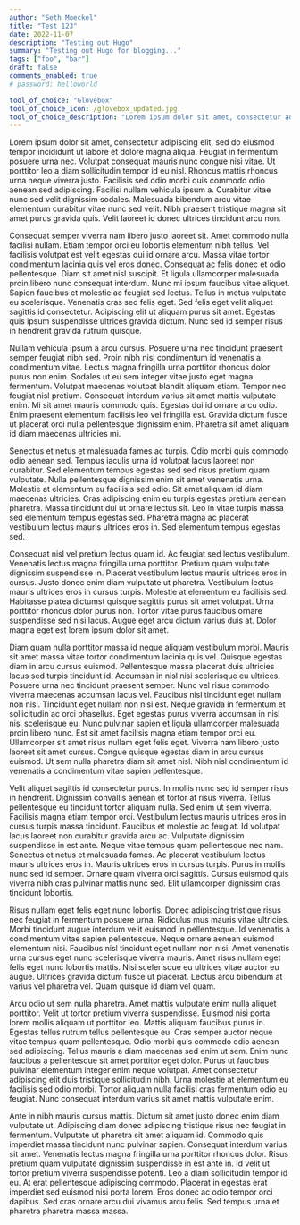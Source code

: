 ```yaml
---
author: "Seth Moeckel"
title: "Test 123"
date: 2022-11-07
description: "Testing out Hugo"
summary: "Testing out Hugo for blogging..."
tags: ["foo", "bar"]
draft: false
comments_enabled: true
# password: helloworld

tool_of_choice: "Glovebox"
tool_of_choice_icon: /glovebox_updated.jpg
tool_of_choice_description: "Lorem ipsum dolor sit amet, consectetur adipiscing elit, sed do eiusmod tempor incididunt ut labore et dolore magna aliqua. Feugiat in fermentum posuere urna nec."
---
```


Lorem ipsum dolor sit amet, consectetur adipiscing elit, sed do eiusmod tempor incididunt ut labore et dolore magna aliqua. Feugiat in fermentum posuere urna nec. Volutpat consequat mauris nunc congue nisi vitae. Ut porttitor leo a diam sollicitudin tempor id eu nisl. Rhoncus mattis rhoncus urna neque viverra justo. Facilisis sed odio morbi quis commodo odio aenean sed adipiscing. Facilisi nullam vehicula ipsum a. Curabitur vitae nunc sed velit dignissim sodales. Malesuada bibendum arcu vitae elementum curabitur vitae nunc sed velit. Nibh praesent tristique magna sit amet purus gravida quis. Velit laoreet id donec ultrices tincidunt arcu non.

Consequat semper viverra nam libero justo laoreet sit. Amet commodo nulla facilisi nullam. Etiam tempor orci eu lobortis elementum nibh tellus. Vel facilisis volutpat est velit egestas dui id ornare arcu. Massa vitae tortor condimentum lacinia quis vel eros donec. Consequat ac felis donec et odio pellentesque. Diam sit amet nisl suscipit. Et ligula ullamcorper malesuada proin libero nunc consequat interdum. Nunc mi ipsum faucibus vitae aliquet. Sapien faucibus et molestie ac feugiat sed lectus. Tellus in metus vulputate eu scelerisque. Venenatis cras sed felis eget. Sed felis eget velit aliquet sagittis id consectetur. Adipiscing elit ut aliquam purus sit amet. Egestas quis ipsum suspendisse ultrices gravida dictum. Nunc sed id semper risus in hendrerit gravida rutrum quisque.

Nullam vehicula ipsum a arcu cursus. Posuere urna nec tincidunt praesent semper feugiat nibh sed. Proin nibh nisl condimentum id venenatis a condimentum vitae. Lectus magna fringilla urna porttitor rhoncus dolor purus non enim. Sodales ut eu sem integer vitae justo eget magna fermentum. Volutpat maecenas volutpat blandit aliquam etiam. Tempor nec feugiat nisl pretium. Consequat interdum varius sit amet mattis vulputate enim. Mi sit amet mauris commodo quis. Egestas dui id ornare arcu odio. Enim praesent elementum facilisis leo vel fringilla est. Gravida dictum fusce ut placerat orci nulla pellentesque dignissim enim. Pharetra sit amet aliquam id diam maecenas ultricies mi.

Senectus et netus et malesuada fames ac turpis. Odio morbi quis commodo odio aenean sed. Tempus iaculis urna id volutpat lacus laoreet non curabitur. Sed elementum tempus egestas sed sed risus pretium quam vulputate. Nulla pellentesque dignissim enim sit amet venenatis urna. Molestie at elementum eu facilisis sed odio. Sit amet aliquam id diam maecenas ultricies. Cras adipiscing enim eu turpis egestas pretium aenean pharetra. Massa tincidunt dui ut ornare lectus sit. Leo in vitae turpis massa sed elementum tempus egestas sed. Pharetra magna ac placerat vestibulum lectus mauris ultrices eros in. Sed elementum tempus egestas sed.

Consequat nisl vel pretium lectus quam id. Ac feugiat sed lectus vestibulum. Venenatis lectus magna fringilla urna porttitor. Pretium quam vulputate dignissim suspendisse in. Placerat vestibulum lectus mauris ultrices eros in cursus. Justo donec enim diam vulputate ut pharetra. Vestibulum lectus mauris ultrices eros in cursus turpis. Molestie at elementum eu facilisis sed. Habitasse platea dictumst quisque sagittis purus sit amet volutpat. Urna porttitor rhoncus dolor purus non. Tortor vitae purus faucibus ornare suspendisse sed nisi lacus. Augue eget arcu dictum varius duis at. Dolor magna eget est lorem ipsum dolor sit amet.

Diam quam nulla porttitor massa id neque aliquam vestibulum morbi. Mauris sit amet massa vitae tortor condimentum lacinia quis vel. Quisque egestas diam in arcu cursus euismod. Pellentesque massa placerat duis ultricies lacus sed turpis tincidunt id. Accumsan in nisl nisi scelerisque eu ultrices. Posuere urna nec tincidunt praesent semper. Nunc vel risus commodo viverra maecenas accumsan lacus vel. Faucibus nisl tincidunt eget nullam non nisi. Tincidunt eget nullam non nisi est. Neque gravida in fermentum et sollicitudin ac orci phasellus. Eget egestas purus viverra accumsan in nisl nisi scelerisque eu. Nunc pulvinar sapien et ligula ullamcorper malesuada proin libero nunc. Est sit amet facilisis magna etiam tempor orci eu. Ullamcorper sit amet risus nullam eget felis eget. Viverra nam libero justo laoreet sit amet cursus. Congue quisque egestas diam in arcu cursus euismod. Ut sem nulla pharetra diam sit amet nisl. Nibh nisl condimentum id venenatis a condimentum vitae sapien pellentesque.

Velit aliquet sagittis id consectetur purus. In mollis nunc sed id semper risus in hendrerit. Dignissim convallis aenean et tortor at risus viverra. Tellus pellentesque eu tincidunt tortor aliquam nulla. Sed enim ut sem viverra. Facilisis magna etiam tempor orci. Vestibulum lectus mauris ultrices eros in cursus turpis massa tincidunt. Faucibus et molestie ac feugiat. Id volutpat lacus laoreet non curabitur gravida arcu ac. Vulputate dignissim suspendisse in est ante. Neque vitae tempus quam pellentesque nec nam. Senectus et netus et malesuada fames. Ac placerat vestibulum lectus mauris ultrices eros in. Mauris ultrices eros in cursus turpis. Purus in mollis nunc sed id semper. Ornare quam viverra orci sagittis. Cursus euismod quis viverra nibh cras pulvinar mattis nunc sed. Elit ullamcorper dignissim cras tincidunt lobortis.

Risus nullam eget felis eget nunc lobortis. Donec adipiscing tristique risus nec feugiat in fermentum posuere urna. Ridiculus mus mauris vitae ultricies. Morbi tincidunt augue interdum velit euismod in pellentesque. Id venenatis a condimentum vitae sapien pellentesque. Neque ornare aenean euismod elementum nisi. Faucibus nisl tincidunt eget nullam non nisi. Amet venenatis urna cursus eget nunc scelerisque viverra mauris. Amet risus nullam eget felis eget nunc lobortis mattis. Nisi scelerisque eu ultrices vitae auctor eu augue. Ultrices gravida dictum fusce ut placerat. Lectus arcu bibendum at varius vel pharetra vel. Quam quisque id diam vel quam.

Arcu odio ut sem nulla pharetra. Amet mattis vulputate enim nulla aliquet porttitor. Velit ut tortor pretium viverra suspendisse. Euismod nisi porta lorem mollis aliquam ut porttitor leo. Mattis aliquam faucibus purus in. Egestas tellus rutrum tellus pellentesque eu. Cras semper auctor neque vitae tempus quam pellentesque. Odio morbi quis commodo odio aenean sed adipiscing. Tellus mauris a diam maecenas sed enim ut sem. Enim nunc faucibus a pellentesque sit amet porttitor eget dolor. Purus ut faucibus pulvinar elementum integer enim neque volutpat. Amet consectetur adipiscing elit duis tristique sollicitudin nibh. Urna molestie at elementum eu facilisis sed odio morbi. Tortor aliquam nulla facilisi cras fermentum odio eu feugiat. Nunc consequat interdum varius sit amet mattis vulputate enim.

Ante in nibh mauris cursus mattis. Dictum sit amet justo donec enim diam vulputate ut. Adipiscing diam donec adipiscing tristique risus nec feugiat in fermentum. Vulputate ut pharetra sit amet aliquam id. Commodo quis imperdiet massa tincidunt nunc pulvinar sapien. Consequat interdum varius sit amet. Venenatis lectus magna fringilla urna porttitor rhoncus dolor. Risus pretium quam vulputate dignissim suspendisse in est ante in. Id velit ut tortor pretium viverra suspendisse potenti. Leo a diam sollicitudin tempor id eu. At erat pellentesque adipiscing commodo. Placerat in egestas erat imperdiet sed euismod nisi porta lorem. Eros donec ac odio tempor orci dapibus. Sed cras ornare arcu dui vivamus arcu felis. Sed tempus urna et pharetra pharetra massa massa.